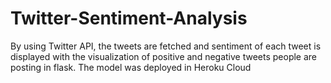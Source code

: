 # Twitter-Sentiment-Analysis
By using Twitter API, the tweets are fetched and sentiment of each tweet is displayed with the visualization of positive and negative tweets people are posting in flask. The model was deployed in Heroku Cloud 
